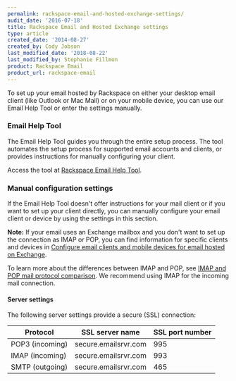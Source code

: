 ```yaml
---
permalink: rackspace-email-and-hosted-exchange-settings/
audit_date: '2016-07-18'
title: Rackspace Email and Hosted Exchange settings
type: article
created_date: '2014-08-27'
created_by: Cody Jobson
last_modified_date: '2018-08-22'
last_modified_by: Stephanie Fillmon
product: Rackspace Email
product_url: rackspace-email
---
```


To set up your email hosted by Rackspace on either your desktop email
client (like Outlook or Mac Mail) or on your mobile device, you can
use our Email Help Tool or enter the settings manually.

### Email Help Tool

The Email Help Tool guides you through the entire setup process. The tool automates the setup process for supported email accounts and clients, or provides instructions for manually
configuring your client.

Access the tool at [Rackspace Email Help Tool](https://emailhelp.rackspace.com/).

### Manual configuration settings

If the Email Help Tool doesn't offer instructions for your mail client
or if you want to set up your client directly, you can manually
configure your email client or device by using the settings in this section.

**Note:** If your email uses an Exchange mailbox and you don't want to
set up the connection as IMAP or POP, you can find information for specific clients and devices in [Configure email clients and mobile devices for email hosted on Exchange](/how-to/configure-email-clients-and-mobile-devices-for-email-hosted-on-exchange).

To learn more about the differences between IMAP and POP, see [IMAP and POP mail protocol comparison](/how-to/imap-and-pop-mail-protocol-comparison). We
recommend using IMAP for the incoming mail connection.

#### Server settings 

The following server settings provide a secure (SSL) connection:

| Protocol | SSL server name | SSL port number |
| --- | --- | --- |
| POP3 (incoming) | secure.emailsrvr.com | 995 |
| IMAP (incoming) | secure.emailsrvr.com | 993 |
| SMTP (outgoing) | secure.emailsrvr.com | 465 |
